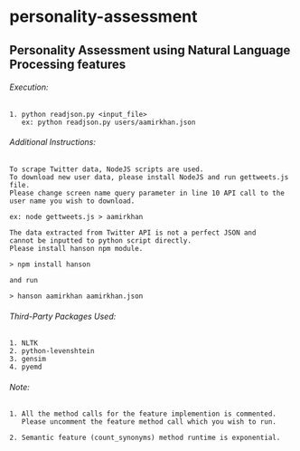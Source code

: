 # personality-assessment
## Personality Assessment using Natural Language Processing features

###### Execution:
	1. python readjson.py <input_file>
	   ex: python readjson.py users/aamirkhan.json

###### Additional Instructions:
	To scrape Twitter data, NodeJS scripts are used.
	To download new user data, please install NodeJS and run gettweets.js file.
	Please change screen name query parameter in line 10 API call to the user name you wish to download.

	ex: node gettweets.js > aamirkhan

	The data extracted from Twitter API is not a perfect JSON and 
	cannot be inputted to python script directly.
	Please install hanson npm module.

	> npm install hanson

	and run

	> hanson aamirkhan aamirkhan.json

###### Third-Party Packages Used:
	1. NLTK
	2. python-levenshtein
	3. gensim
	4. pyemd

###### Note:
	1. All the method calls for the feature implemention is commented.
       Please uncomment the feature method call which you wish to run.

    2. Semantic feature (count_synonyms) method runtime is exponential.
